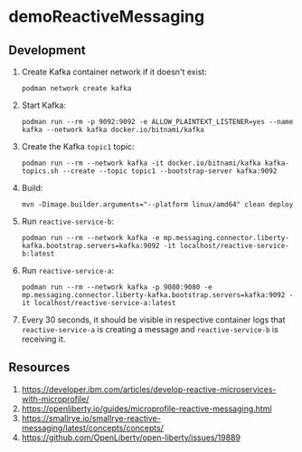 # demoReactiveMessaging

## Development

1. Create Kafka container network if it doesn't exist:
   ```
   podman network create kafka
   ```
1. Start Kafka:
   ```
   podman run --rm -p 9092:9092 -e ALLOW_PLAINTEXT_LISTENER=yes --name kafka --network kafka docker.io/bitnami/kafka
   ```
1. Create the Kafka `topic1` topic:
   ```
   podman run --rm --network kafka -it docker.io/bitnami/kafka kafka-topics.sh --create --topic topic1 --bootstrap-server kafka:9092
   ```
1. Build:
   ```
   mvn -Dimage.builder.arguments="--platform linux/amd64" clean deploy
   ```
1. Run `reactive-service-b`:
   ```
   podman run --rm --network kafka -e mp.messaging.connector.liberty-kafka.bootstrap.servers=kafka:9092 -it localhost/reactive-service-b:latest
   ```
1. Run `reactive-service-a`:
   ```
   podman run --rm --network kafka -p 9080:9080 -e mp.messaging.connector.liberty-kafka.bootstrap.servers=kafka:9092 -it localhost/reactive-service-a:latest
   ```
1. Every 30 seconds, it should be visible in respective container logs that `reactive-service-a` is creating a message and `reactive-service-b` is receiving it.

## Resources

1. <https://developer.ibm.com/articles/develop-reactive-microservices-with-microprofile/>
1. <https://openliberty.io/guides/microprofile-reactive-messaging.html>
1. <https://smallrye.io/smallrye-reactive-messaging/latest/concepts/concepts/>
1. <https://github.com/OpenLiberty/open-liberty/issues/19889>
